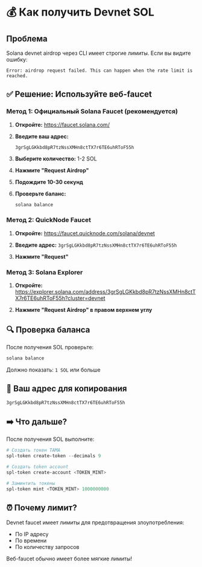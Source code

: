 # 💰 Как получить Devnet SOL

## Проблема
Solana devnet airdrop через CLI имеет строгие лимиты. Если вы видите ошибку:
```
Error: airdrop request failed. This can happen when the rate limit is reached.
```

## ✅ Решение: Используйте веб-faucet

### Метод 1: Официальный Solana Faucet (рекомендуется)

1. **Откройте:** https://faucet.solana.com/

2. **Введите ваш адрес:**
   ```
   3grSgLGKkbd8pR7tzNssXMHn8ctTX7r6TE6uhRToF55h
   ```

3. **Выберите количество:** 1-2 SOL

4. **Нажмите "Request Airdrop"**

5. **Подождите 10-30 секунд**

6. **Проверьте баланс:**
   ```powershell
   solana balance
   ```

### Метод 2: QuickNode Faucet

1. **Откройте:** https://faucet.quicknode.com/solana/devnet

2. **Введите адрес:** `3grSgLGKkbd8pR7tzNssXMHn8ctTX7r6TE6uhRToF55h`

3. **Нажмите "Request"**

### Метод 3: Solana Explorer

1. **Откройте:** https://explorer.solana.com/address/3grSgLGKkbd8pR7tzNssXMHn8ctTX7r6TE6uhRToF55h?cluster=devnet

2. **Нажмите "Request Airdrop" в правом верхнем углу**

## 🔍 Проверка баланса

После получения SOL проверьте:

```powershell
solana balance
```

Должно показать: `1 SOL` или больше

## 📝 Ваш адрес для копирования

```
3grSgLGKkbd8pR7tzNssXMHn8ctTX7r6TE6uhRToF55h
```

## ➡️ Что дальше?

После получения SOL выполните:

```powershell
# Создать токен TAMA
spl-token create-token --decimals 9

# Создать token account
spl-token create-account <TOKEN_MINT>

# Заминтить токены
spl-token mint <TOKEN_MINT> 1000000000
```

## ⏰ Почему лимит?

Devnet faucet имеет лимиты для предотвращения злоупотребления:
- По IP адресу
- По времени
- По количеству запросов

Веб-faucet обычно имеет более мягкие лимиты!













